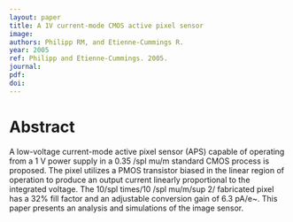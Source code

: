 ```yaml
---
layout: paper
title: A 1V current-mode CMOS active pixel sensor
image:
authors: Philipp RM, and Etienne-Cummings R.
year: 2005
ref: Philipp and Etienne-Cummings. 2005.
journal: 
pdf: 
doi: 
---
```


# Abstract
A low-voltage current-mode active pixel sensor (APS) capable of operating from a 1 V power supply in a 0.35 /spl mu/m standard CMOS process is proposed. The pixel utilizes a PMOS transistor biased in the linear region of operation to produce an output current linearly proportional to the integrated voltage. The 10/spl times/10 /spl mu/m/sup 2/ fabricated pixel has a 32% fill factor and an adjustable conversion gain of 6.3 pA/e~. This paper presents an analysis and simulations of the image sensor.

